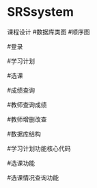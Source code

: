 # SRSsystem
课程设计
#数据库类图
#顺序图

#登录

#学习计划

#选课

#成绩查询

#教师查询成绩

#教师增删改查

#数据库结构

#学习计划功能核心代码

#选课功能

#选课情况查询功能
